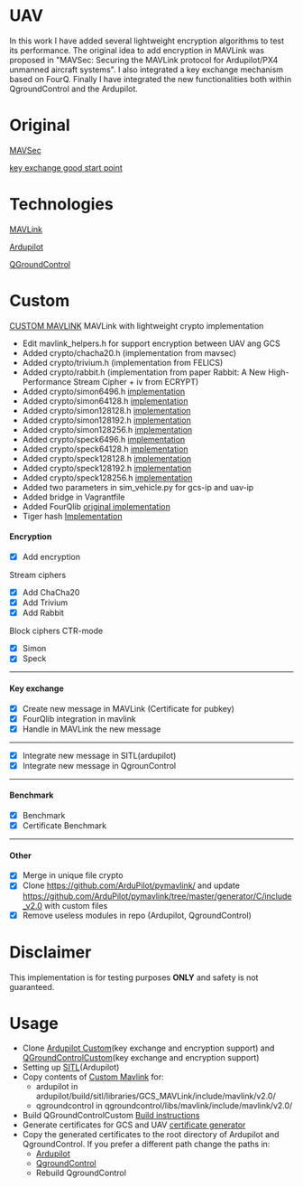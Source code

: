 # UAV

In this work I have added several lightweight encryption algorithms to test its performance. The original idea to add encryption in MAVLink was proposed in "MAVSec: Securing the MAVLink protocol for Ardupilot/PX4 unmanned aircraft systems". I also integrated a key exchange mechanism based on FourQ. Finally I have integrated the new functionalities both within QgroundControl and the Ardupilot.

# Original
[MAVSec](https://github.com/aniskoubaa/mavsec)

[key exchange good start point](https://github.com/PX4/Firmware/issues/13538)

# Technologies
[MAVLink](https://github.com/mavlink/mavlink)

[Ardupilot](https://github.com/ArduPilot/ardupilot)

[QGroundControl](https://github.com/mavlink/qgroundcontrol)


# Custom
[CUSTOM MAVLINK](https://github.com/angelopassaro/c_library_v2) MAVLink with lightweight crypto implementation
- Edit mavlink_helpers.h for support encryption between UAV ang GCS
- Added crypto/chacha20.h (implementation from mavsec)
- Added crypto/trivium.h  (implementation from FELICS)
- Added crypto/rabbit.h   (implementation from paper Rabbit: A New High-Performance Stream Cipher + iv from ECRYPT)
- Added crypto/simon6496.h [implementation](https://github.com/angelopassaro/simon-speck)
- Added crypto/simon64128.h [implementation](https://github.com/angelopassaro/simon-speck)
- Added crypto/simon128128.h [implementation](https://github.com/angelopassaro/simon-speck)
- Added crypto/simon128192.h [implementation](https://github.com/angelopassaro/simon-speck)
- Added crypto/simon128256.h [implementation](https://github.com/angelopassaro/simon-speck)
- Added crypto/speck6496.h [implementation](https://github.com/angelopassaro/simon-speck)
- Added crypto/speck64128.h [implementation](https://github.com/angelopassaro/simon-speck)
- Added crypto/speck128128.h [implementation](https://github.com/angelopassaro/simon-speck)
- Added crypto/speck128192.h [implementation](https://github.com/angelopassaro/simon-speck)
- Added crypto/speck128256.h [implementation](https://github.com/angelopassaro/simon-speck)
- Added two parameters in sim_vehicle.py for gcs-ip and uav-ip
- Added bridge in Vagrantfile
- Added FourQlib [original implementation](https://github.com/microsoft/FourQlib)
- Tiger hash [Implementation](https://github.com/rhash/RHash)

#### Encryption
- [x] Add encryption

Stream ciphers
- [x] Add ChaCha20
- [x] Add Trivium
- [x] Add Rabbit

Block ciphers CTR-mode
- [x] Simon
- [x] Speck
-------------------------------------------------------------
#### Key exchange
- [x] Create new message in MAVLink (Certificate for pubkey)
- [x] FourQlib integration in mavlink
- [X] Handle in MAVLink the new message
-------------------------------------------------------------
- [X] Integrate new message in SITL(ardupilot)
- [X] Integrate new message in QgrounControl
-------------------------------------------------------------
#### Benchmark
- [x] Benchmark
- [x] Certificate Benchmark
------------------------------------------------------------
#### Other
- [x] Merge in unique file crypto 
- [x] Clone https://github.com/ArduPilot/pymavlink/ and update https://github.com/ArduPilot/pymavlink/tree/master/generator/C/include_v2.0 with custom files
- [x] Remove useless modules in repo (Ardupilot, QgroundControl)

# Disclaimer
This implementation is for testing purposes **ONLY** and safety is not guaranteed.

# Usage
- Clone [Ardupilot Custom](https://github.com/angelopassaro/ardupilotcustom)(key exchange and encryption support) and [QGroundControlCustom](https://github.com/angelopassaro/qgroundcontrolcustom)(key exchange and encryption support)
- Setting up [SITL](https://ardupilot.org/dev/docs/SITL-setup-landingpage.html)(Ardupilot)
- Copy contents of [Custom Mavlink](https://github.com/angelopassaro/c_library_v2) for:
    - ardupilot in ardupilot/build/sitl/libraries/GCS_MAVLink/include/mavlink/v2.0/
    - qgroundcontrol in qgroundcontrol/libs/mavlink/include/mavlink/v2.0/
- Build QGroundControlCustom [Build instructions](https://dev.qgroundcontrol.com/master/en/getting_started/index.html#native-builds)
- Generate certificates for GCS and UAV [certificate generator](https://github.com/angelopassaro/SEC-UAV/blob/master/utils/cert_generator.c)
- Copy the generated certificates to the root directory of Ardupilot and QgroundControl. If you prefer a different path change the paths in:
     - [Ardupilot](https://github.com/angelopassaro/ArdupilotCustom/blob/42451935ac905105d64df6a852c15cf332e682a9/libraries/GCS_MAVLink/GCS_Common.cpp#L863)
     - [QgroundControl](https://github.com/angelopassaro/qgroundcontrolcustom/blob/7c7dc01f5d184c354a70e8543abca1c5da082f08/src/comm/MAVLinkProtocol.cc#L343)
     - Rebuild QgroundControl


